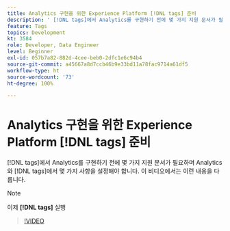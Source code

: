 ```yaml
---
title: Analytics 구현을 위한 Experience Platform [!DNL tags] 준비
description: ' [!DNL tags]에서 Analytics를 구현하기 전에 몇 가지 지원 문서가 필요하며 Analytics와 [!DNL tags]에서 몇 가지 사항을 설정해야 합니다. 이 비디오에서는 이런 내용을 다룹니다.'
feature: Tags
topics: Development
kt: 3584
role: Developer, Data Engineer
level: Beginner
exl-id: 057b7a82-882d-4cee-beb0-2dfc1e6c94b4
source-git-commit: a45667a8d7ccb46b9e33bd11a78fac9714a61df5
workflow-type: ht
source-wordcount: '73'
ht-degree: 100%

---
```


# Analytics 구현을 위한 Experience Platform [!DNL tags] 준비

[!DNL tags]에서 Analytics를 구현하기 전에 몇 가지 지원 문서가 필요하며 Analytics와 [!DNL tags]에서 몇 가지 사항을 설정해야 합니다. 이 비디오에서는 이런 내용을 다룹니다.

>[!NOTE]
>
> 이제 **[!DNL tags]** 실행

>[!VIDEO](https://video.tv.adobe.com/v/28752/?quality=12&learn=on)

